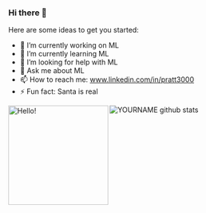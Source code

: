 ### Hi there 👋

<!--
**pratt3000/pratt3000** is a ✨ _special_ ✨ repository because its `README.md` (this file) appears on your GitHub profile.
-->
<p>
Here are some ideas to get you started:

- 🔭 I’m currently working on ML
- 🌱 I’m currently learning ML
- 🤔 I’m looking for help with ML
- 💬 Ask me about ML
- 📫 How to reach me: www.linkedin.com/in/pratt3000
- ⚡ Fun fact: Santa is real
</p>

<img align="left" src="https://raw.githubusercontent.com/pratt3000/pratt3000/master/sher.gif"  width="200" height="200" alt="Hello!">

![YOURNAME github stats](https://github-readme-stats.vercel.app/api?username=pratt3000&show_icons=true&hide_border=true)
